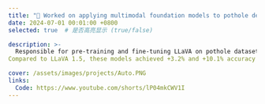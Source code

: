 ```yaml
---
title: "🚗 Worked on applying multimodal foundation models to pothole detection in autonomous driving."
date: 2024-07-01 00:01:00 +0800
selected: true  # 是否高亮显示 (true/false)

description: >-
  Responsible for pre-training and fine-tuning LLaVA on pothole datasets, as well as designing and experimenting with high-resolution ViTs, such as ViT-756 and S2 ultra-high-resolution models.
Compared to LLaVA 1.5, these models achieved +3.2% and +10.1% accuracy improvements, respectively, on the pothole recognition task.

cover: /assets/images/projects/Auto.PNG
links:
  Code: https://www.youtube.com/shorts/lP04mkCWV1I
---
```


